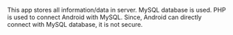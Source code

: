 This app stores all information/data in server. MySQL database is used. PHP is used to connect Android with MySQL. Since, Android can directly connect with MySQL database, it is not secure.
